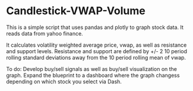 # Candlestick-VWAP-Volume
This is a simple script that uses pandas and plotly to graph stock data. It reads data from yahoo finance.

It calculates volatility weighted average price, vwap, as well as resistance and support levels. Resistance and support are defined by +/- 2 10 period rolling
standard deviations away from the 10 period rolling mean of vwap. 


To do:
Develop buy/sell signals as well as buy/sell visualization on the graph. Expand the blueprint to a dashboard where the graph changess depending on which stock you select
via Dash.

